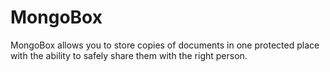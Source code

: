 # MongoBox
MongoBox allows you to store copies of documents in one protected place with the ability to safely share them with the right person.
